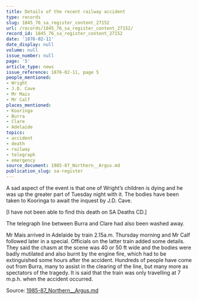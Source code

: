 ```yaml
---
title: Details of the recent railway accident
type: records
slug: 1845_76_sa_register_content_27152
url: /records/1845_76_sa_register_content_27152/
record_id: 1845_76_sa_register_content_27152
date: '1876-02-11'
date_display: null
volume: null
issue_number: null
page: '5'
article_type: news
issue_reference: 1876-02-11, page 5
people_mentioned:
- Wright
- J.D. Cave
- Mr Mais
- Mr Calf
places_mentioned:
- Kooringa
- Burra
- Clare
- Adelaide
topics:
- accident
- death
- railway
- telegraph
- emergency
source_document: 1985-87_Northern__Argus.md
publication_slug: sa-register
---
```


A sad aspect of the event is that one of Wright’s children is dying and he was up the greater part of Tuesday night with it.  The bodies have been taken to Kooringa to await the inquest by J.D. Cave.

[I have not been able to find this death on SA Deaths CD.]

The telegraph line between Burra and Clare had also been washed away.

Mr Mais arrived in Adelaide by train 2.15a.m. Thursday morning and Mr Calf followed later in a special.  Officials on the latter train added some details.  They said the chasm at the scene was 40 or 50 ft wide and the bodies were badly mutilated and also burnt by the engine fire, which had to be extinguished some hours after the accident.  Hundreds of people have come out from Burra, many to assist in the clearing of the line, but many more as spectators of the tragedy.  It is said that the train was only travelling at 7 m.p.h. when the accident occurred.

Source: [1985-87_Northern__Argus.md](/downloads/markdown/1985-87_Northern__Argus.md)
